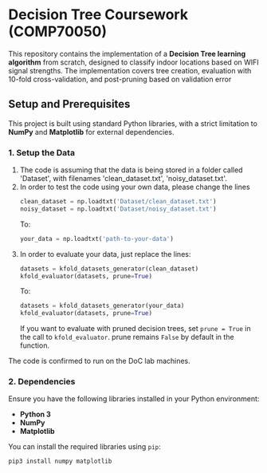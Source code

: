 # Decision Tree Coursework (COMP70050)

This repository contains the implementation of a **Decision Tree learning algorithm** from scratch, designed to classify indoor locations based on WIFI signal strengths. The implementation covers tree creation, evaluation with 10-fold cross-validation, and post-pruning based on validation error

## Setup and Prerequisites

This project is built using standard Python libraries, with a strict limitation to **NumPy** and **Matplotlib** for external dependencies.

### **1. Setup the Data**
1) The code is assuming that the data is being stored in a folder called 'Dataset', with filenames 'clean_dataset.txt', 'noisy_dataset.txt'.
2) In order to test the code using your own data, please change the lines 
   ```python
   clean_dataset = np.loadtxt('Dataset/clean_dataset.txt')
   noisy_dataset = np.loadtxt('Dataset/noisy_dataset.txt')
   ```
   To: 
   ```python
   your_data = np.loadtxt('path-to-your-data')
   ```
3) In order to evaluate your data, just replace the lines:
   ```python
   datasets = kfold_datasets_generator(clean_dataset)
   kfold_evaluator(datasets, prune=True)
   ```
   To:
   ```python
   datasets = kfold_datasets_generator(your_data)
   kfold_evaluator(datasets, prune=True)
   ```
   If you want to evaluate with pruned decision trees, set `prune = True` in the call to `kfold_evaluator`.
   prune remains `False` by default in the function.
   

The code is confirmed to run on the DoC lab machines.

### **2. Dependencies**

Ensure you have the following libraries installed in your Python environment:

* **Python 3**
* **NumPy** 
* **Matplotlib**

You can install the required libraries using `pip`:

```bash
pip3 install numpy matplotlib
```
